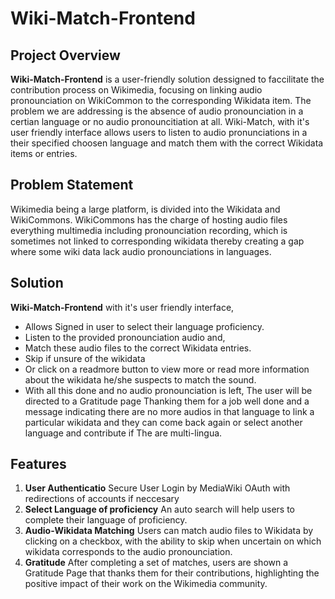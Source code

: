 # Wiki-Match-Frontend

## Project Overview

**Wiki-Match-Frontend** is a user-friendly solution dessigned to faccilitate the contribution process on Wikimedia, focusing on linking audio pronounciation on WikiCommon to the corresponding Wikidata item. The problem we are addressing is the absence of audio pronounciation in a certian language or no audio pronouncitiation at all. Wiki-Match, with it's user friendly interface allows users to listen to audio pronunciations in a their specified choosen language and match them with the correct Wikidata items or entries.

## Problem Statement

Wikimedia being a large platform, is divided into the Wikidata and WikiCommons. WikiCommons has the charge of hosting audio files everything multimedia including pronounciation recording, which is sometimes not linked to corresponding wikidata thereby creating a gap where some wiki data lack audio pronounciations in languages.

## Solution

**Wiki-Match-Frontend** with it's user friendly interface,

- Allows Signed in user to select their language proficiency.
- Listen to the provided pronounciation audio and, 
- Match these audio files to the correct Wikidata entries.
- Skip if unsure of the wikidata 
- Or click on a readmore button to view more or read more information about the wikidata he/she suspects to match the sound.
- With all this done and no audio pronounciation is left, The user will be directed to a Gratitude page Thanking them for a job well done and a message indicating there are no more audios in that language to link a particular wikidata and they can come back again or select another language and contribute if The are multi-lingua.

## Features

1. **User Authenticatio** Secure User Login by MediaWiki OAuth with redirections of accounts if neccesary
2. **Select Language of proficiency** An auto search will help users to complete their language of proficiency.
3. **Audio-Wikidata Matching** Users can match audio files to Wikidata by clicking on a checkbox, with the ability to skip when uncertain on which wikidata corresponds to the audio pronounciation.
4. **Gratitude** After completing a set of matches, users are shown a Gratitude Page that thanks them for their contributions, highlighting the positive impact of their work on the Wikimedia community.